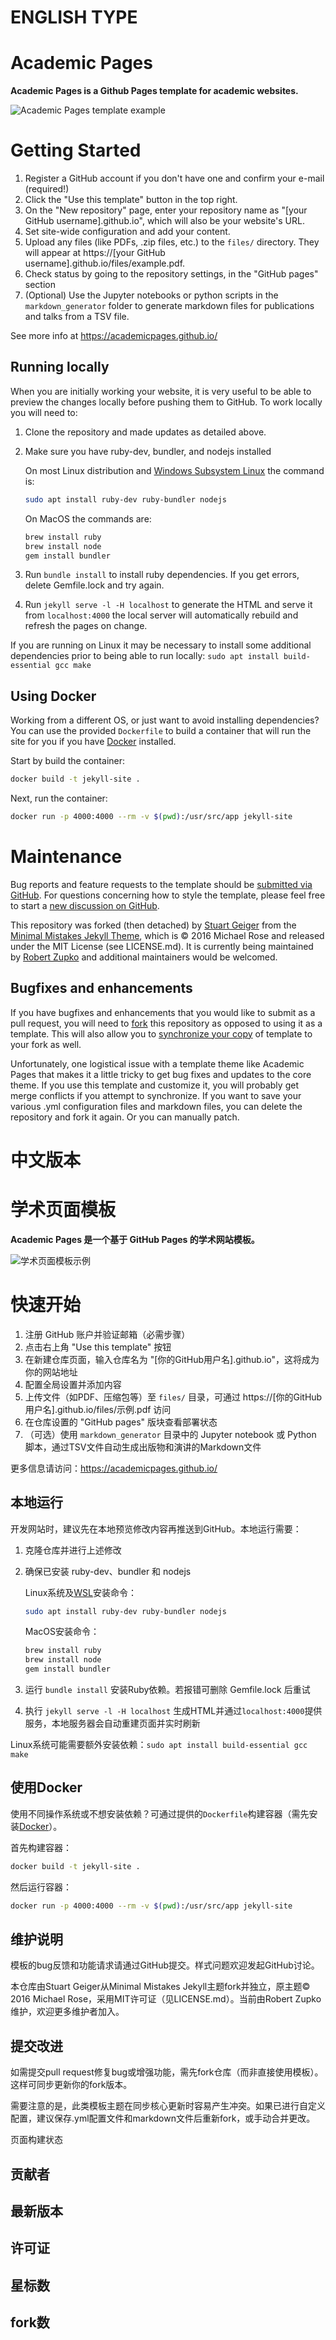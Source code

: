 # ENGLISH TYPE
# Academic Pages
**Academic Pages is a Github Pages template for academic websites.**

![Academic Pages template example](screenshot.jpg "Academic Pages template example")

# Getting Started

1. Register a GitHub account if you don't have one and confirm your e-mail (required!)
1. Click the "Use this template" button in the top right.
1. On the "New repository" page, enter your repository name as "[your GitHub username].github.io", which will also be your website's URL.
1. Set site-wide configuration and add your content.
1. Upload any files (like PDFs, .zip files, etc.) to the `files/` directory. They will appear at https://[your GitHub username].github.io/files/example.pdf.
1. Check status by going to the repository settings, in the "GitHub pages" section
1. (Optional) Use the Jupyter notebooks or python scripts in the `markdown_generator` folder to generate markdown files for publications and talks from a TSV file.

See more info at https://academicpages.github.io/

## Running locally

When you are initially working your website, it is very useful to be able to preview the changes locally before pushing them to GitHub. To work locally you will need to:

1. Clone the repository and made updates as detailed above.
1. Make sure you have ruby-dev, bundler, and nodejs installed
    
    On most Linux distribution and [Windows Subsystem Linux](https://learn.microsoft.com/en-us/windows/wsl/about) the command is:
    ```bash
    sudo apt install ruby-dev ruby-bundler nodejs
    ```
    On MacOS the commands are:
    ```bash
    brew install ruby
    brew install node
    gem install bundler
    ```
1. Run `bundle install` to install ruby dependencies. If you get errors, delete Gemfile.lock and try again.
1. Run `jekyll serve -l -H localhost` to generate the HTML and serve it from `localhost:4000` the local server will automatically rebuild and refresh the pages on change.

If you are running on Linux it may be necessary to install some additional dependencies prior to being able to run locally: `sudo apt install build-essential gcc make`

## Using Docker

Working from a different OS, or just want to avoid installing dependencies? You can use the provided `Dockerfile` to build a container that will run the site for you if you have [Docker](https://www.docker.com/) installed.

Start by build the container:

```bash
docker build -t jekyll-site .
```

Next, run the container:
```bash
docker run -p 4000:4000 --rm -v $(pwd):/usr/src/app jekyll-site
```

# Maintenance

Bug reports and feature requests to the template should be [submitted via GitHub](https://github.com/academicpages/academicpages.github.io/issues/new/choose). For questions concerning how to style the template, please feel free to start a [new discussion on GitHub](https://github.com/academicpages/academicpages.github.io/discussions).

This repository was forked (then detached) by [Stuart Geiger](https://github.com/staeiou) from the [Minimal Mistakes Jekyll Theme](https://mmistakes.github.io/minimal-mistakes/), which is © 2016 Michael Rose and released under the MIT License (see LICENSE.md). It is currently being maintained by [Robert Zupko](https://github.com/rjzupkoii) and additional maintainers would be welcomed.

## Bugfixes and enhancements

If you have bugfixes and enhancements that you would like to submit as a pull request, you will need to [fork](https://docs.github.com/en/pull-requests/collaborating-with-pull-requests/working-with-forks/fork-a-repo) this repository as opposed to using it as a template. This will also allow you to [synchronize your copy](https://docs.github.com/en/pull-requests/collaborating-with-pull-requests/working-with-forks/syncing-a-fork) of template to your fork as well.

Unfortunately, one logistical issue with a template theme like Academic Pages that makes it a little tricky to get bug fixes and updates to the core theme. If you use this template and customize it, you will probably get merge conflicts if you attempt to synchronize. If you want to save your various .yml configuration files and markdown files, you can delete the repository and fork it again. Or you can manually patch.


    
# 中文版本

# 学术页面模板
**Academic Pages 是一个基于 GitHub Pages 的学术网站模板。**

![学术页面模板示例](screenshot.jpg "学术页面模板示例")

# 快速开始

1. 注册 GitHub 账户并验证邮箱（必需步骤）
1. 点击右上角 "Use this template" 按钮
1. 在新建仓库页面，输入仓库名为 "[你的GitHub用户名].github.io"，这将成为你的网站地址
1. 配置全局设置并添加内容
1. 上传文件（如PDF、压缩包等）至 `files/` 目录，可通过 https://[你的GitHub用户名].github.io/files/示例.pdf 访问
1. 在仓库设置的 "GitHub pages" 版块查看部署状态
1. （可选）使用 `markdown_generator` 目录中的 Jupyter notebook 或 Python 脚本，通过TSV文件自动生成出版物和演讲的Markdown文件

更多信息请访问：https://academicpages.github.io/

## 本地运行

开发网站时，建议先在本地预览修改内容再推送到GitHub。本地运行需要：

1. 克隆仓库并进行上述修改
1. 确保已安装 ruby-dev、bundler 和 nodejs
    
    Linux系统及[WSL](https://learn.microsoft.com/en-us/windows/wsl/about)安装命令：
    ```bash
    sudo apt install ruby-dev ruby-bundler nodejs
    ```
    MacOS安装命令：
    ```bash
    brew install ruby
    brew install node
    gem install bundler
    ```
1. 运行 `bundle install` 安装Ruby依赖。若报错可删除 Gemfile.lock 后重试
1. 执行 `jekyll serve -l -H localhost` 生成HTML并通过`localhost:4000`提供服务，本地服务器会自动重建页面并实时刷新

Linux系统可能需要额外安装依赖：`sudo apt install build-essential gcc make`

## 使用Docker

使用不同操作系统或不想安装依赖？可通过提供的`Dockerfile`构建容器（需先安装[Docker](https://www.docker.com/)）。

首先构建容器：
```bash
docker build -t jekyll-site .
```
然后运行容器：
```bash
docker run -p 4000:4000 --rm -v $(pwd):/usr/src/app jekyll-site
```
## 维护说明
模板的bug反馈和功能请求请通过GitHub提交。样式问题欢迎发起GitHub讨论。

本仓库由Stuart Geiger从Minimal Mistakes Jekyll主题fork并独立，原主题© 2016 Michael Rose，采用MIT许可证（见LICENSE.md）。当前由Robert Zupko维护，欢迎更多维护者加入。

## 提交改进
如需提交pull request修复bug或增强功能，需先fork仓库（而非直接使用模板）。这样可同步更新你的fork版本。

需要注意的是，此类模板主题在同步核心更新时容易产生冲突。如果已进行自定义配置，建议保存.yml配置文件和markdown文件后重新fork，或手动合并更改。

页面构建状态
## 贡献者
## 最新版本
## 许可证

## 星标数
## fork数

